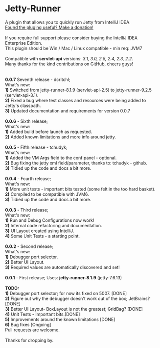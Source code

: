 Jetty-Runner
============
A plugin that allows you to quickly run Jetty from IntelliJ IDEA. <br>
[Found the pluging useful? Make a donation!](https://www.googledrive.com/host/0Bxt4cirHQpFvYTFoZUJPbEtNWmc) <br>
<br>
If you require full support please consider buying the IntelliJ IDEA Enterprise Edition. <br>
This plugin should be Win / Mac / Linux compatible - min req: JVM7 <br>
<br>
Compatible with <b>servlet-api</b> versions: <i>3.1, 3.0, 2.5, 2.4, 2.3, 2.2</i>. <br>
Many thanks for the kind contributions on GitHub, cheers guys! <br>
<br>
<br>
<b>0.0.7</b> Seventh release - dcritchl; <br>
What's new: <br>
<b>1)</b> Switched from jetty-runner-8.1.9 (servlet-api-2.5) to jetty-runner-9.2.5 (servlet-api-3.1). <br>
<b>2)</b> Fixed a bug where test classes and resources were being added to Jetty's classpath. <br>
<b>3)</b> Updated documentation and requirements for version 0.0.7 <br>
<br>
<b>0.0.6</b> - Sixth release; <br>
What's new: <br>
<b>1)</b> Added build before launch as requested. <br>
<b>2)</b> Added known limitations and more info around jetty. <br>
<br>
<b>0.0.5</b> - Fifth release - tchudyk; <br>
What's new: <br>
<b>1)</b> Added the VM Args field to the conf panel - optional. <br>
<b>2)</b> Bug fixing the jetty xml field/parameter, thanks to: tchudyk - github. <br>
<b>3)</b> Tidied up the code and docs a bit more. <br>
<br>
<b>0.0.4</b> - Fourth release; <br>
What's new: <br>
<b>1)</b> More unit tests - important bits tested (some felt in the too hard basket). <br>
<b>2)</b> Compiled to be compatible with JVM6. <br>
<b>3)</b> Tidied up the code and docs a bit more. <br>
<br>
<b>0.0.3</b> - Third release; <br>
What's new: <br>
<b>1)</b> Run and Debug Configurations now work! <br>
<b>2)</b> Internal code refactoring and documentation. <br>
<b>3)</b> UI Layout created using IntelliJ. <br>
<b>4)</b> Some Unit Tests - a starting point. <br>
<br>
<b>0.0.2</b> - Second release; <br>
What's new:<br>
<b>1)</b> Debugger port selector. <br>
<b>2)</b> Better UI Layout. <br>
<b>3)</b> Required values are automatically discovered and set!<br>
<br>
<b>0.0.1</b> - First release; Uses: <b>jetty-runner-8.1.9</b> (jetty-7.6.13)<br>
<br>
<b>TODO:</b> <br>
<b>1)</b> Debugger port selector; for now its fixed on 5007. [DONE]<br>
<b>2)</b> Figure out why the debugger doesn't work out of the box; JetBrains? [DONE]<br>
<b>3)</b> Better UI Layout- BoxLayout is not the greatest; GridBag? [DONE]<br>
<b>4)</b> Unit Tests - Important bits.[DONE]<br>
<b>5)</b> Improvements around the known limitations [DONE]<br>
<b>6)</b> Bug fixes [Ongoing]<br>
Pull requests are welcome.<br>
<br>
Thanks for dropping by.<br/>
